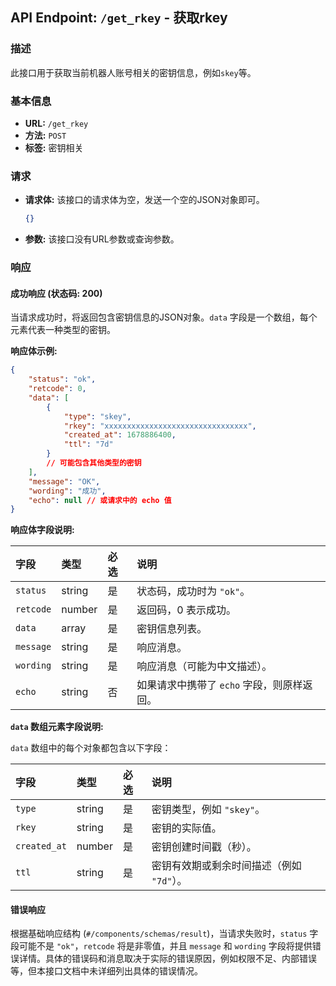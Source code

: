 ## API Endpoint: `/get_rkey` - 获取rkey

### 描述

此接口用于获取当前机器人账号相关的密钥信息，例如`skey`等。

### 基本信息

*   **URL:** `/get_rkey`
*   **方法:** `POST`
*   **标签:** 密钥相关

### 请求

*   **请求体:**
    该接口的请求体为空，发送一个空的JSON对象即可。

    ```json
    {}
    ```

*   **参数:**
    该接口没有URL参数或查询参数。

### 响应

#### 成功响应 (状态码: 200)

当请求成功时，将返回包含密钥信息的JSON对象。`data` 字段是一个数组，每个元素代表一种类型的密钥。

**响应体示例:**

```json
{
    "status": "ok",
    "retcode": 0,
    "data": [
        {
            "type": "skey",
            "rkey": "xxxxxxxxxxxxxxxxxxxxxxxxxxxxxxxx",
            "created_at": 1678886400,
            "ttl": "7d"
        }
        // 可能包含其他类型的密钥
    ],
    "message": "OK",
    "wording": "成功",
    "echo": null // 或请求中的 echo 值
}
```

**响应体字段说明:**

| 字段      | 类型    | 必选 | 说明                                 |
| :-------- | :------ | :--- | :----------------------------------- |
| `status`  | string  | 是   | 状态码，成功时为 `"ok"`。          |
| `retcode` | number  | 是   | 返回码，0 表示成功。                 |
| `data`    | array   | 是   | 密钥信息列表。                       |
| `message` | string  | 是   | 响应消息。                           |
| `wording` | string  | 是   | 响应消息（可能为中文描述）。         |
| `echo`    | string  | 否   | 如果请求中携带了 `echo` 字段，则原样返回。 |

**`data` 数组元素字段说明:**

`data` 数组中的每个对象都包含以下字段：

| 字段         | 类型    | 必选 | 说明                                      |
| :----------- | :------ | :--- | :---------------------------------------- |
| `type`       | string  | 是   | 密钥类型，例如 `"skey"`。                   |
| `rkey`       | string  | 是   | 密钥的实际值。                            |
| `created_at` | number  | 是   | 密钥创建时间戳（秒）。                      |
| `ttl`        | string  | 是   | 密钥有效期或剩余时间描述（例如 `"7d"`）。 |

#### 错误响应

根据基础响应结构 (`#/components/schemas/result`)，当请求失败时，`status` 字段可能不是 `"ok"`，`retcode` 将是非零值，并且 `message` 和 `wording` 字段将提供错误详情。具体的错误码和消息取决于实际的错误原因，例如权限不足、内部错误等，但本接口文档中未详细列出具体的错误情况。
